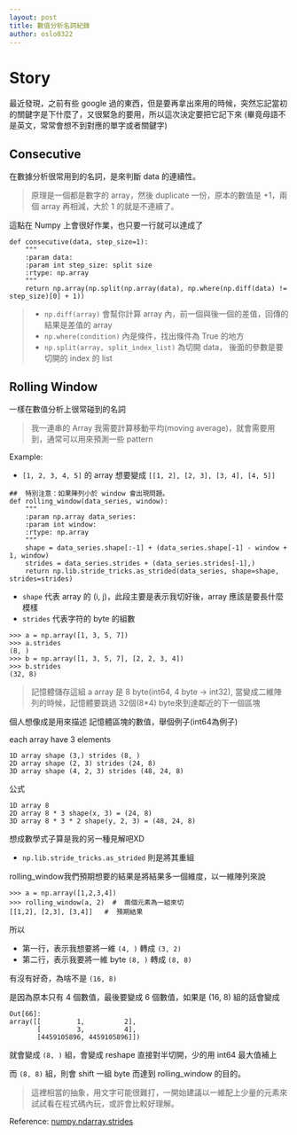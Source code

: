 ```yaml
---
layout: post
title: 數值分析名詞紀錄
author: oslo0322
---
```


# Story
最近發現，之前有些 google 過的東西，但是要再拿出來用的時候，突然忘記當初的關鍵字是下什麼了，又很緊急的要用，所以這次決定要把它記下來
(畢竟母語不是英文，常常會想不到對應的單字或者關鍵字)

## Consecutive
在數據分析很常用到的名詞，是來判斷 data 的連續性。

> 原理是一個都是數字的 array，然後 duplicate 一份，原本的數值是 +1，兩個 array 再相減，大於 1 的就是不連續了。

這點在 Numpy 上會很好作業，也只要一行就可以達成了

```
def consecutive(data, step_size=1):
    """
    :param data:
    :param int step_size: split size
    :rtype: np.array
    """
    return np.array(np.split(np.array(data), np.where(np.diff(data) != step_size)[0] + 1))
```

> - `np.diff(array)` 會幫你計算 array 內，前一個與後一個的差值，回傳的結果是差值的 array
> - `np.where(condition)` 內是條件，找出條件為 True 的地方
> - `np.split(array, split_index_list)` 為切開 data， 後面的參數是要切開的 index 的 list

## Rolling Window
一樣在數值分析上很常碰到的名詞

> 我一連串的 Array 我需要計算移動平均(moving average)，就會需要用到，通常可以用來預測一些 pattern

Example:

- `[1, 2, 3, 4, 5]` 的 array 想要變成 `[[1, 2], [2, 3], [3, 4], [4, 5]]`

```
##  特別注意：如果陣列小於 window 會出現問題。
def rolling_window(data_series, window):
    """
    :param np.array data_series:
    :param int window:
    :rtype: np.array
    """
    shape = data_series.shape[:-1] + (data_series.shape[-1] - window + 1, window)
    strides = data_series.strides + (data_series.strides[-1],)
    return np.lib.stride_tricks.as_strided(data_series, shape=shape, strides=strides)
```

 - `shape` 代表 array 的 (i, j)，此段主要是表示我切好後，array 應該是要長什麼模樣
 - `strides` 代表字符的 byte 的組數

```
>>> a = np.array([1, 3, 5, 7])
>>> a.strides
(8, )
>>> b = np.array([1, 3, 5, 7], [2, 2, 3, 4])
>>> b.strides
(32, 8)
```

> 記憶體儲存這組 a array 是 8 byte(int64, 4 byte -> int32), 當變成二維陣列的時候，記憶體要跳過 32個(8*4) byte來到達鄰近的下一個區塊

個人想像成是用來描述 記憶體區塊的數值，舉個例子(int64為例子)

each array have 3 elements

```
1D array shape (3,) strides (8, )
2D array shape (2, 3) strides (24, 8)
3D array shape (4, 2, 3) strides (48, 24, 8)
```

公式

```
1D array 8
2D array 8 * 3 shape(x, 3) = (24, 8)
3D array 8 * 3 * 2 shape(y, 2, 3) = (48, 24, 8)
```

想成數學式子算是我的另一種見解吧XD


  - `np.lib.stride_tricks.as_strided` 則是將其重組

rolling_window我們預期想要的結果是將結果多一個維度，以一維陣列來說

```
>>> a = np.array([1,2,3,4])
>>> rolling_window(a, 2)  #  兩個元素為一組來切
[[1,2], [2,3], [3,4]]   #  預期結果
```

所以

- 第一行，表示我想要將一維 `(4, )` 轉成 `(3, 2)`
- 第二行，表示我要將一維 byte `(8, )` 轉成 `(8, 8)`

有沒有好奇，為啥不是 `(16, 8)`

是因為原本只有 4 個數值，最後要變成 6 個數值，如果是 (16, 8) 組的話會變成

```
Out[66]:
array([[         1,          2],
       [         3,          4],
       [4459105896, 4459105896]])
```

就會變成 `(8, )` 組，會變成 reshape 直接對半切開，少的用 int64 最大值補上

而 `(8, 8)` 組，則會 shift 一組 byte 而達到 rolling_window 的目的。

> 這裡相當的抽象，用文字可能很難打，一開始建議以一維配上少量的元素來試試看在程式碼內玩，或許會比較好理解。


Reference:
 [numpy.ndarray.strides](http://docs.scipy.org/doc/numpy/reference/generated/numpy.ndarray.strides.html)
